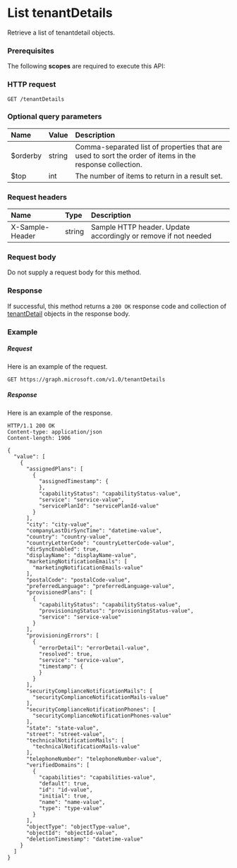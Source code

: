 # List tenantDetails

Retrieve a list of tenantdetail objects.
### Prerequisites
The following **scopes** are required to execute this API: 
### HTTP request
<!-- { "blockType": "ignored" } -->
```http
GET /tenantDetails
```
### Optional query parameters
|Name|Value|Description|
|:---------------|:--------|:-------|
|$orderby|string|Comma-separated list of properties that are used to sort the order of items in the response collection.|
|$top|int|The number of items to return in a result set.|

### Request headers
| Name       | Type | Description|
|:-----------|:------|:----------|
| X-Sample-Header  | string  | Sample HTTP header. Update accordingly or remove if not needed|

### Request body
Do not supply a request body for this method.
### Response
If successful, this method returns a `200 OK` response code and collection of [tenantDetail](../resources/tenantdetail.md) objects in the response body.
### Example
##### Request
Here is an example of the request.
<!-- {
  "blockType": "request",
  "name": "get_tenantdetails"
}-->
```http
GET https://graph.microsoft.com/v1.0/tenantDetails
```
##### Response
Here is an example of the response.
<!-- {
  "blockType": "response",
  "truncated": false,
  "@odata.type": "microsoft.graph.tenantdetail",
  "isCollection": true
} -->
```http
HTTP/1.1 200 OK
Content-type: application/json
Content-length: 1906

{
  "value": [
    {
      "assignedPlans": [
        {
          "assignedTimestamp": {
          },
          "capabilityStatus": "capabilityStatus-value",
          "service": "service-value",
          "servicePlanId": "servicePlanId-value"
        }
      ],
      "city": "city-value",
      "companyLastDirSyncTime": "datetime-value",
      "country": "country-value",
      "countryLetterCode": "countryLetterCode-value",
      "dirSyncEnabled": true,
      "displayName": "displayName-value",
      "marketingNotificationEmails": [
        "marketingNotificationEmails-value"
      ],
      "postalCode": "postalCode-value",
      "preferredLanguage": "preferredLanguage-value",
      "provisionedPlans": [
        {
          "capabilityStatus": "capabilityStatus-value",
          "provisioningStatus": "provisioningStatus-value",
          "service": "service-value"
        }
      ],
      "provisioningErrors": [
        {
          "errorDetail": "errorDetail-value",
          "resolved": true,
          "service": "service-value",
          "timestamp": {
          }
        }
      ],
      "securityComplianceNotificationMails": [
        "securityComplianceNotificationMails-value"
      ],
      "securityComplianceNotificationPhones": [
        "securityComplianceNotificationPhones-value"
      ],
      "state": "state-value",
      "street": "street-value",
      "technicalNotificationMails": [
        "technicalNotificationMails-value"
      ],
      "telephoneNumber": "telephoneNumber-value",
      "verifiedDomains": [
        {
          "capabilities": "capabilities-value",
          "default": true,
          "id": "id-value",
          "initial": true,
          "name": "name-value",
          "type": "type-value"
        }
      ],
      "objectType": "objectType-value",
      "objectId": "objectId-value",
      "deletionTimestamp": "datetime-value"
    }
  ]
}
```

<!-- uuid: 8fcb5dbc-d5aa-4681-8e31-b001d5168d79
2015-10-25 14:57:30 UTC -->
<!-- {
  "type": "#page.annotation",
  "description": "List tenantDetails",
  "keywords": "",
  "section": "documentation",
  "tocPath": ""
}-->